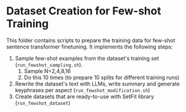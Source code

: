 # Dataset Creation for Few-shot Training

This folder contains scripts to prepare the training data for few-shot sentence transformer finetuning.
It implements the following steps:

1. Sample few-shot examples from the dataset's training set (`run_fewshot_sampling.sh`).
    1. Sample N=2,4,8,16
    2. Do this 10 times (to prepare 10 splits for different training runs)
2. Rewrite the dataset's text with LLMs, write summary and generate keyphrases per aspect (`run_fewshot_modification.sh`)
3. Create datasets that are ready-to-use with SetFit library (`run_fewshot_dataset`)